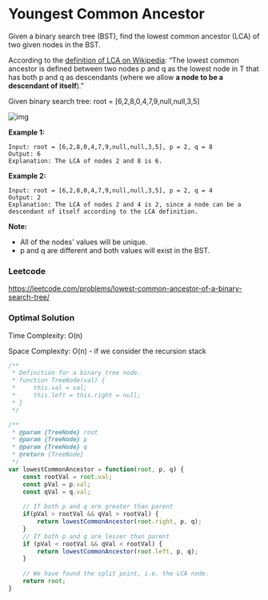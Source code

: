 # Youngest Common Ancestor

Given a binary search tree (BST), find the lowest common ancestor (LCA) of two given nodes in the BST.

According to the [definition of LCA on Wikipedia](https://en.wikipedia.org/wiki/Lowest_common_ancestor): “The lowest common ancestor is defined between two nodes p and q as the lowest node in T that has both p and q as descendants (where we allow **a node to be a descendant of itself**).”

Given binary search tree: root = [6,2,8,0,4,7,9,null,null,3,5]

![img](https://assets.leetcode.com/uploads/2018/12/14/binarysearchtree_improved.png)

**Example 1:**

```
Input: root = [6,2,8,0,4,7,9,null,null,3,5], p = 2, q = 8
Output: 6
Explanation: The LCA of nodes 2 and 8 is 6.
```

**Example 2:**

```
Input: root = [6,2,8,0,4,7,9,null,null,3,5], p = 2, q = 4
Output: 2
Explanation: The LCA of nodes 2 and 4 is 2, since a node can be a descendant of itself according to the LCA definition.
```

**Note:**

- All of the nodes' values will be unique.
- p and q are different and both values will exist in the BST.



### Leetcode

https://leetcode.com/problems/lowest-common-ancestor-of-a-binary-search-tree/



### Optimal Solution

Time Complexity: O(n)

Space Complexity: O(n) - if we consider the recursion stack

```js
/**
 * Definition for a binary tree node.
 * function TreeNode(val) {
 *     this.val = val;
 *     this.left = this.right = null;
 * }
 */

/**
 * @param {TreeNode} root
 * @param {TreeNode} p
 * @param {TreeNode} q
 * @return {TreeNode}
 */
var lowestCommonAncestor = function(root, p, q) {
    const rootVal = root.val;
    const pVal = p.val;
    const qVal = q.val;
    
    // If both p and q are greater than parent
    if(pVal > rootVal && qVal > rootVal) {
        return lowestCommonAncestor(root.right, p, q);
    } 
    // If both p and q are lesser than parent
    if (pVal < rootVal && qVal < rootVal) {
        return lowestCommonAncestor(root.left, p, q);
    }
    
    // We have found the split point, i.e. the LCA node.
    return root;
}
```



